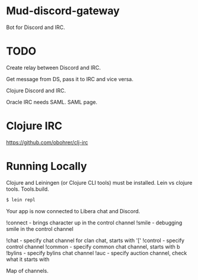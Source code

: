 # Mud-discord-gateway

Bot for Discord and IRC.

# TODO

Create relay between Discord and IRC.

Get message from DS, pass it to IRC and vice versa.

Clojure Discord and IRC.

Oracle IRC needs SAML.
SAML page.

# Clojure IRC
https://github.com/obohrer/clj-irc

# Running Locally
Clojure and Leiningen (or Clojure CLI tools) must be installed.
Lein vs clojure tools.
Tools.build.

```sh
$ lein repl
```

Your app is now connected to Libera chat and Discord.

!connect - brings character up in the control channel
!smile - debugging smile in the control channel

!chat - specify chat channel for clan chat, starts with '['
!control - specify control channel
!common - specify common chat channel, starts with b
!bylins - specify bylins chat channel
!auc - specify auction channel, check what it starts with

Map of channels.
